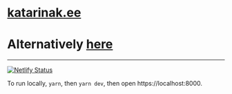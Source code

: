 # [katarinak.ee](https://katarinak.ee/)
# Alternatively [here](https://fervent-montalcini-6e5a8e.netlify.com/?fbclid=IwAR1_FLJguUIPSOT2ZiahNt_5NxXHN_UdRanMM1P5mlhc_NsoP63-fFC-zrU) 
---
[![Netlify Status](https://api.netlify.com/api/v1/badges/493f27ba-a95d-44d1-b6a8-3da3a847a3d9/deploy-status)](https://app.netlify.com/sites/fervent-montalcini-6e5a8e/deploys)

To run locally, `yarn`, then `yarn dev`, then open https://localhost:8000.
